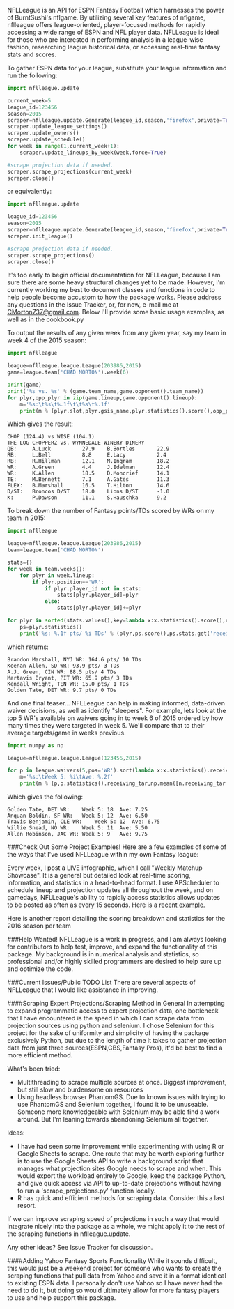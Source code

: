 NFLLeague is an API for ESPN Fantasy Football which harnesses the power of BurntSushi's nflgame.  By utilizing several key features of nflgame, nflleague offers league-oriented, player-focused methods for rapidly accessing a wide range of ESPN and NFL player data. NFLLeague is ideal for those who are interested in performing analysis in a league-wise fashion, researching league historical data, or accessing real-time fantasy stats and scores.

To gather ESPN data for your league, substitute your league information and run the following:
```python
import nflleague.update

current_week=5
league_id=123456
season=2015
scraper=nflleague.update.Generate(league_id,season,'firefox',private=True,visible=False)
scraper.update_league_settings()
scraper.update_owners()
scraper.update_schedule()
for week in range(1,current_week+1):
    scraper.update_lineups_by_week(week,force=True)

#scrape projection data if needed.
scraper.scrape_projections(current_week)
scraper.close()
```
or equivalently:
```python
import nflleague.update

league_id=123456
season=2015
scraper=nflleague.update.Generate(league_id,season,'firefox',private=True,visible=False)
scraper.init_league()

#scrape projection data if needed.
scraper.scrape_projections()
scraper.close()
```

It's too early to begin official documentation for NFLLeague, because I am sure there are some heavy structural changes yet to be made.  However, I'm currently working my best to document classes and functions in code to help people become accustom to how the package works.  Please address any questions in the Issue Tracker, or, for now, e-mail me at CMorton737@gmail.com.  Below I'll provide some basic usage examples, as well as in the cookbook.py

To output the results of any given week from any given year, say my team in week 4 of the 2015 season:
```python
import nflleague

league=nflleague.league.League(203986,2015)
game=league.team('CHAD MORTON').week(6)

print(game)
print('%s vs. %s' % (game.team_name,game.opponent().team_name))
for plyr,opp_plyr in zip(game.lineup,game.opponent().lineup):
    m='%s:\t%s\t%.1f\t\t%s\t%.1f'
    print(m % (plyr.slot,plyr.gsis_name,plyr.statistics().score(),opp_plyr.gsis_name,opp_plyr.statistics().score()))
```
Which gives the result:
```
CHOP (124.4) vs WISE (104.1)
THE LOG CHOPPERZ vs. WYNNEDALE WINERY DINERY
QB:     A.Luck          27.9    B.Bortles       22.9
RB:     L.Bell          8.8     E.Lacy          2.4
RB:     R.Hillman       12.1    M.Ingram        18.2
WR:     A.Green         4.4     J.Edelman       12.4
WR:     K.Allen         18.5    D.Moncrief      14.1
TE:     M.Bennett       7.1     A.Gates         11.3
FLEX:   B.Marshall      16.5    T.Hilton        14.6
D/ST:   Broncos D/ST    18.0    Lions D/ST      -1.0
K:      P.Dawson        11.1    S.Hauschka      9.2
```

To break down the number of Fantasy points/TDs scored by WRs on my team in 2015:
```python
import nflleague

league=nflleague.league.League(203986,2015)
team=league.team('CHAD MORTON')

stats={}
for week in team.weeks():
    for plyr in week.lineup:
        if plyr.position=='WR':
            if plyr.player_id not in stats:
                stats[plyr.player_id]=plyr
            else:
                stats[plyr.player_id]+=plyr

for plyr in sorted(stats.values(),key=lambda x:x.statistics().score(),reverse=True):
    ps=plyr.statistics()
    print('%s: %.1f pts/ %i TDs' % (plyr,ps.score(),ps.stats.get('receiving_tds',0)))
```

which returns:
```
Brandon Marshall, NYJ WR: 164.6 pts/ 10 TDs
Keenan Allen, SD WR: 93.9 pts/ 3 TDs
A.J. Green, CIN WR: 88.5 pts/ 4 TDs
Martavis Bryant, PIT WR: 65.9 pts/ 3 TDs
Kendall Wright, TEN WR: 15.0 pts/ 1 TDs
Golden Tate, DET WR: 9.7 pts/ 0 TDs
```

And one final teaser... 
NFLLeague can help in making informed, data-driven waiver decisions, as well as identify "sleepers".  For example, lets look at the top 5 WR's available on waivers going in to week 6 of 2015 ordered by how many times they were targeted in week 5.  We'll compare that to their average targets/game in weeks previous.

```python
import numpy as np

league=nflleague.league.League(123456,2015)

for p in league.waivers(5,pos='WR').sort(lambda x:x.statistics().receiving_tar).limit(5):
    m='%s:\tWeek 5: %i\tAve: %.2f'
    print(m % (p,p.statistics().receiving_tar,np.mean([n.receiving_tar for n in p.seasonal_stats()])))
```
Which gives the following:

```
Golden Tate, DET WR:    Week 5: 18  Ave: 7.25
Anquan Boldin, SF WR:   Week 5: 12  Ave: 6.50
Travis Benjamin, CLE WR:    Week 5: 12  Ave: 6.75
Willie Snead, NO WR:    Week 5: 11  Ave: 5.50
Allen Robinson, JAC WR: Week 5: 9   Ave: 9.75
```


###Check Out Some Project Examples!
Here are a few examples of some of the ways that I've used NFLLeague within my own Fantasy league:

   Every week, I post a LIVE infographic, which I call "Weekly Matchup Showcase".  It is a general but detailed look 
   at real-time scoring, information, and statistics in a head-to-head format.  I use APScheduler to schedule lineup 
   and projection updates all throughout the week, and on gamedays, NFLLeague's ability to rapidly access statistics 
   allows updates to be posted as often as every 15 seconds. Here is a [recent example.](https://www.seventhirtyseven.net/WMS123456201614.png)

   Here is another report detailing the scoring breakdown and statistics for the 2016 season per team


###Help Wanted!
NFLLeague is a work in progress, and I am always looking for contributors to help test, improve, and expand the functionality of this package.  My background is in numerical analysis and statistics, so professional and/or highly skilled programmers are desired to help sure up and optimize the code.

###Current Issues/Public TODO List
There are several aspects of NFLLeague that I would like assistance in improving.

####Scraping Expert Projections/Scraping Method in General
In attempting to expand programmatic access to expert projection data, one bottleneck that I have encountered is the speed in which I can scrape data from projection sources using python and selenium.  I chose Selenium for this project for the sake of uniformity and simplicity of having the package exclusively Python, but due to the length of time it takes to gather projection data from just three sources(ESPN,CBS,Fantasy Pros), it'd be best to find a more efficient method. 

What's been tried:
  * Multithreading to scrape multiple sources at once. Biggest improvement, but still slow and burdensome on resources
  * Using headless browser PhantomGS.  Due to known issues with trying to use PhantomGS and Selenium together, I 
   found it to be unuseable.  Someone more knowledgeable with Selenium may be able find a work around. But I'm leaning
   towards abandoning Selenium all together.

Ideas:
  * I have had seen some improvement while experimenting with using R or Google Sheets to scrape. One route that may 
   be worth exploring further is to use the Google Sheets API to write a background script that manages what projection 
   sites Google needs to scrape and when.  This would export the workload entirely to Google, keep the package Python, 
   and give quick access via API to up-to-date projections without having to run a 'scrape_projections.py' function locally.
  * R has quick and efficient methods for scraping data.  Consider this a last resort.

If we can improve scraping speed of projections in such a way that would integrate nicely into the package as a whole, we might apply it to the rest of the scraping functions in nflleague.update.

Any other ideas? See Issue Tracker for discussion.

####Adding Yahoo Fantasy Sports Functionality
While it sounds difficult, this would just be a weekend project for someone who wants to create the scraping functions that pull data from Yahoo and save it in a format identical to existing ESPN data.  I personally don't use Yahoo so I have never had the need to do it, but doing so would ultimately allow for more fantasy players to use and help support this package.

